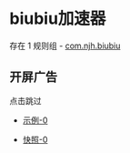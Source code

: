 # biubiu加速器

存在 1 规则组 - [com.njh.biubiu](/src/apps/com.njh.biubiu.ts)

## 开屏广告

点击跳过

- [示例-0](https://m.gkd.li/57941037/5c2f4dfe-d7ff-415d-81f0-bca6b5b628cb)

- [快照-0](https://i.gkd.li/import/14214392)
